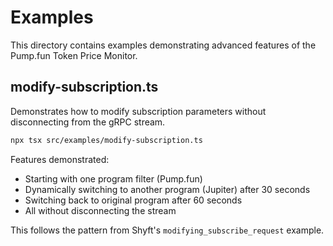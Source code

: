 # Examples

This directory contains examples demonstrating advanced features of the Pump.fun Token Price Monitor.

## modify-subscription.ts

Demonstrates how to modify subscription parameters without disconnecting from the gRPC stream.

```bash
npx tsx src/examples/modify-subscription.ts
```

Features demonstrated:
- Starting with one program filter (Pump.fun)
- Dynamically switching to another program (Jupiter) after 30 seconds
- Switching back to original program after 60 seconds
- All without disconnecting the stream

This follows the pattern from Shyft's `modifying_subscribe_request` example.